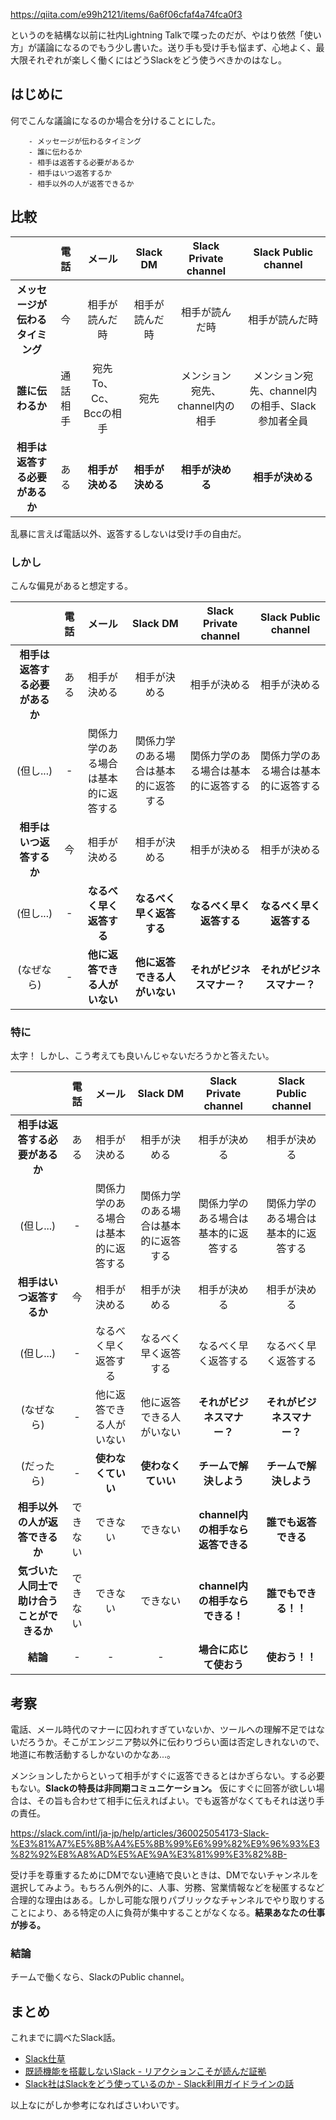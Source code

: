 
https://qiita.com/e99h2121/items/6a6f06cfaf4a74fca0f3

というのを結構な以前に社内Lightning Talkで喋ったのだが、やはり依然「使い方」が議論になるのでもう少し書いた。送り手も受け手も悩まず、心地よく、最大限それぞれが楽しく働くにはどうSlackをどう使うべきかのはなし。

## はじめに

何でこんな議論になるのか場合を分けることにした。

```
    - メッセージが伝わるタイミング
    - 誰に伝わるか
    - 相手は返答する必要があるか
    - 相手はいつ返答するか
    - 相手以外の人が返答できるか
```

## 比較

|  | 電話 | メール | Slack DM | Slack Private channel | Slack Public channel |
|:-:|:-:|:-:|:-:|:-:|:-:|
|**メッセージが伝わるタイミング**| 今 | 相手が読んだ時 | 相手が読んだ時 | 相手が読んだ時 | 相手が読んだ時 |
|**誰に伝わるか**| 通話相手 | 宛先To、Cc、Bccの相手 | 宛先 | メンション宛先、channel内の相手 | メンション宛先、channel内の相手、Slack参加者全員 |
|**相手は返答する必要があるか**| ある | **相手が決める** | **相手が決める**| **相手が決める**| **相手が決める**


乱暴に言えば電話以外、返答するしないは受け手の自由だ。

### しかし

こんな偏見があると想定する。

|  | 電話 | メール | Slack DM | Slack Private channel | Slack Public channel |
|:-:|:-:|:-:|:-:|:-:|:-:|
|**相手は返答する必要があるか**| ある | 相手が決める | 相手が決める| 相手が決める| 相手が決める
| (但し...) | - | 関係力学のある場合は基本的に返答する | 関係力学のある場合は基本的に返答する | 関係力学のある場合は基本的に返答する | 関係力学のある場合は基本的に返答する
|**相手はいつ返答するか**| 今 | 相手が決める | 相手が決める | 相手が決める | 相手が決める | 
| (但し...) | - | **なるべく早く返答する** | **なるべく早く返答する** | **なるべく早く返答する** | **なるべく早く返答する** | 
| (なぜなら) | - | **他に返答できる人がいない** | **他に返答できる人がいない** | **それがビジネスマナー？** | **それがビジネスマナー？** | 

### 特に

太字！
しかし、こう考えても良いんじゃないだろうかと答えたい。


|  | 電話 | メール | Slack DM | Slack Private channel | Slack Public channel |
|:-:|:-:|:-:|:-:|:-:|:-:|
|**相手は返答する必要があるか**| ある | 相手が決める | 相手が決める| 相手が決める| 相手が決める
| (但し...) | - | 関係力学のある場合は基本的に返答する | 関係力学のある場合は基本的に返答する | 関係力学のある場合は基本的に返答する | 関係力学のある場合は基本的に返答する
|**相手はいつ返答するか**| 今 | 相手が決める | 相手が決める | 相手が決める | 相手が決める | 
| (但し...) | - | なるべく早く返答する | なるべく早く返答する | なるべく早く返答する | なるべく早く返答する | 
| (なぜなら) | - | 他に返答できる人がいない | 他に返答できる人がいない | **それがビジネスマナー？** | **それがビジネスマナー？** | 
| (だったら) | - | **使わなくていい** | **使わなくていい** | **チームで解決しよう** | **チームで解決しよう** | 
|**相手以外の人が返答できるか**| できない | できない | できない | **channel内の相手なら返答できる** | **誰でも返答できる** |
|**気づいた人同士で助け合うことができるか**| できない | できない | できない | **channel内の相手ならできる！** | **誰でもできる！！** |
|**結論**| - | - | - | **場合に応じて使おう** | **使おう！！** |



## 考察

電話、メール時代のマナーに囚われすぎていないか、ツールへの理解不足ではないだろうか。そこがエンジニア勢以外に伝わりづらい面は否定しきれないので、地道に布教活動するしかないのかなあ...。

メンションしたからといって相手がすぐに返答できるとはかぎらない。する必要もない。**Slackの特長は非同期コミュニケーション。** 仮にすぐに回答が欲しい場合は、その旨も合わせて相手に伝えればよい。でも返答がなくてもそれは送り手の責任。

https://slack.com/intl/ja-jp/help/articles/360025054173-Slack-%E3%81%A7%E5%8B%A4%E5%8B%99%E6%99%82%E9%96%93%E3%82%92%E8%A8%AD%E5%AE%9A%E3%81%99%E3%82%8B-

受け手を尊重するためにDMでない連絡で良いときは、DMでないチャンネルを選択してみよう。もちろん例外的に、人事、労務、営業情報などを秘匿するなど合理的な理由はある。しかし可能な限りパブリックなチャンネルでやり取りすることにより、ある特定の人に負荷が集中することがなくなる。**結果あなたの仕事が捗る。**


### 結論
チームで働くなら、SlackのPublic channel。

## まとめ

これまでに調べたSlack話。

- [Slack仕草](https://qiita.com/e99h2121/items/6a6f06cfaf4a74fca0f3)
- [既読機能を搭載しないSlack - リアクションこそが読んだ証拠](https://qiita.com/e99h2121/items/40e7eea415faa53614c4)
- [Slack社はSlackをどう使っているのか - Slack利用ガイドラインの話](https://qiita.com/e99h2121/items/71f607a0b46de5013730)

以上なにがしか参考になればさいわいです。
